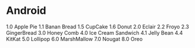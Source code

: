 # Android

1.0 Apple Pie
1.1 Banan Bread
1.5 CupCake
1.6 Donut
2.0 Eclair
2.2 Froyo
2.3 GingerBread
3.0 Honey Comb
4.0 Ice Cream Sandwich
4.1 Jelly Bean
4.4 KitKat
5.0 Lollipop
6.0 MarshMallow
7.0 Nougat
8.0 Oreo
